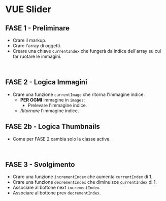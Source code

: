   <!-- Esercizio di oggi: Vue Slider
nome repo: vue-slider
Descrizione:
Partendo dal markup della versione svolta in js plain, rifare lo slider ma questa volta usando Vue e un array di oggetti. Le immagini sono le stesse della volta scorsa, sotto trovate l'array di oggetti!
:avviso: Attenzione: ricordate di copiare il template HTML dall'esercizio precedente aiutandovi con la console.
Bonus:
1 - al click su una thumb, visualizzare in grande l'immagine corrispondente
2 - applicare l'autoplay allo slider: ogni 3 secondi, cambia immagine automaticamente
3 - quando il mouse va in hover sullo slider, bloccare l'autoplay e farlo riprendere quando esce
Consigli del giorno:
regola d'oro: riciclare ovunque possibile! Se stiamo ripetendo della logica possiamo aiutarci sicuramente centralizzando il codice!
il riciclo spesso va a braccetto con le funzioni! Sapendole sfruttare bene, l'esercizio si riduce a poche righe ;)
Buon lavoro e buon divertimento!
Di seguito l'array di oggetti da utilizzare come dati:
const images = [
    {
        image: 'img/01.webp',
        title: 'Marvel\'s Spiderman Miles Morale',
        text: 'Experience the rise of Miles Morales as the new hero masters incredible, explosive new powers to become his own Spider-Man.',
    }, {
        image: 'img/02.webp',
        title: 'Ratchet & Clank: Rift Apart',
        text: 'Go dimension-hopping with Ratchet and Clank as they take on an evil emperor from another reality.',
    }, {
        image: 'img/03.webp',
        title: 'Fortnite',
        text: "Grab all of your friends and drop into Epic Games Fortnite, a massive 100 - player face - off that combines looting, crafting, shootouts and chaos.",
    }, {
        image: 'img/04.webp',
        title: 'Stray',
        text: 'Lost, injured and alone, a stray cat must untangle an ancient mystery to escape a long-forgotten city',
    }, {
        image: 'img/05.webp',
        title: "Marvel's Avengers",
        text: 'Marvel\'s Avengers is an epic, third-person, action-adventure game that combines an original, cinematic story with single-player and co-operative gameplay.',
    }
]; -->


# VUE Slider
## FASE 1 - Preliminare
- Crare il markup.
- Crare l'array di oggetti.
- Creare una chiave `currentIndex` che fungerà da indice dell'array su cui far ruotare le immagini.

<br>

## FASE 2 - Logica Immagini
- Crare una funzione `currentImage` che ritorna l'immagine indice.
  - **PER OGMI** immagine in `images`:
    - Prelevare l'immagine indice.
  - *Ritornare* l'immagine indice.
## FASE 2b - Logica Thumbnails
- Come per FASE 2 cambia solo la classe active.

<br>

## FASE 3 - Svolgimento
- Crare una funzione `incrementIndex` che aumenta `currentIndex` di 1.
- Crare una funzione `decrementIndex` che diminuisce `currentIndex` di 1.
- Associare al bottone next `incrementIndex`.
- Associare al bottone prev `decrementIndex`.




